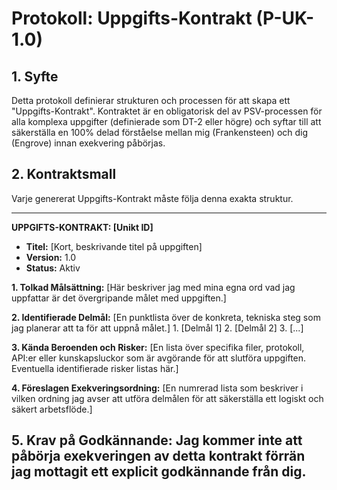 # Protokoll: Uppgifts-Kontrakt (P-UK-1.0)

## 1. Syfte
Detta protokoll definierar strukturen och processen för att skapa ett "Uppgifts-Kontrakt". Kontraktet är en obligatorisk del av PSV-processen för alla komplexa uppgifter (definierade som DT-2 eller högre) och syftar till att säkerställa en 100% delad förståelse mellan mig (Frankensteen) och dig (Engrove) innan exekvering påbörjas.

## 2. Kontraktsmall
Varje genererat Uppgifts-Kontrakt måste följa denna exakta struktur.

---
**UPPGIFTS-KONTRAKT: [Unikt ID]**

*   **Titel:** [Kort, beskrivande titel på uppgiften]
*   **Version:** 1.0
*   **Status:** Aktiv

**1. Tolkad Målsättning:**
[Här beskriver jag med mina egna ord vad jag uppfattar är det övergripande målet med uppgiften.]

**2. Identifierade Delmål:**
[En punktlista över de konkreta, tekniska steg som jag planerar att ta för att uppnå målet.]
    1.  [Delmål 1]
    2.  [Delmål 2]
    3.  [...]

**3. Kända Beroenden och Risker:**
[En lista över specifika filer, protokoll, API:er eller kunskapsluckor som är avgörande för att slutföra uppgiften. Eventuella identifierade risker listas här.]

**4. Föreslagen Exekveringsordning:**
[En numrerad lista som beskriver i vilken ordning jag avser att utföra delmålen för att säkerställa ett logiskt och säkert arbetsflöde.]

**5. Krav på Godkännande:**
Jag kommer inte att påbörja exekveringen av detta kontrakt förrän jag mottagit ett explicit godkännande från dig.
---
